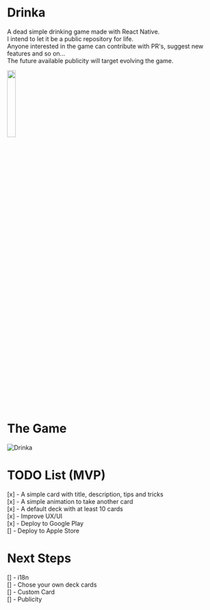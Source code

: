 # Drinka
A dead simple drinking game made with React Native.  
I intend to let it be a public repository for life.  
Anyone interested in the game can contribute with PR's, suggest new features and so on...  
The future available publicity will target evolving the game.

<div>
  <img src="https://cdn.rawgit.com/steverichey/google-play-badge-svg/master/img/pt-br_get.svg" width="20%">
</div>

# The Game
![Drinka](https://user-images.githubusercontent.com/11022437/90585706-d5bfde80-e1ab-11ea-8015-4b6e81f42be4.gif)

# TODO List (MVP)
[x] - A simple card with title, description, tips and tricks  
[x] - A simple animation to take another card  
[x] - A default deck with at least 10 cards  
[x] - Improve UX/UI  
[x] - Deploy to Google Play  
[] - Deploy to Apple Store  


# Next Steps
[] - i18n  
[] - Chose your own deck cards  
[] - Custom Card  
[] - Publicity  
